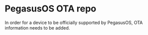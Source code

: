 # PegasusOS OTA repo
In order for a device to be officially supported by PegasusOS, OTA information needs to be added.
